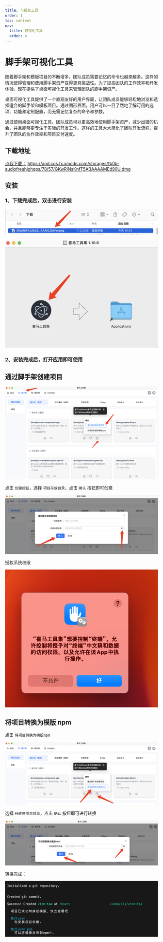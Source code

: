 ```yaml
---
title: 可视化工具
order: 1
toc: content
nav:
  title: 可视化工具
  order: 4
---
```


# 脚手架可视化工具

随着脚手架和模板项目的不断增多，团队成员需要记忆的命令也越来越多。这样的情况使得管理和使用脚手架资产变得更具挑战性。为了提高团队的工作效率和开发体验，现在提供了桌面可视化工具来管理团队的脚手架资产。

桌面可视化工具提供了一个直观友好的用户界面，让团队成员能够轻松地浏览和选择适合的脚手架和模板项目。通过图形界面，用户可以一目了然地了解可用的选项、功能和定制配置，而无需记忆复杂的命令和参数。

通过使用桌面可视化工具，团队成员可以更高效地使用脚手架资产，减少出错的机会，并且能够更专注于实际的开发工作。这样的工具大大简化了团队开发流程，提升了团队的协作效率和项目交付速度。

## 下载地址

[点我下载：](https://aod.cos.tx.xmcdn.com/storages/fb0b-audiofreehighqps/78/57/GKwRINsKnfT5ABAAAAMEd90U.dmg)
https://aod.cos.tx.xmcdn.com/storages/fb0b-audiofreehighqps/78/57/GKwRINsKnfT5ABAAAAMEd90U.dmg

## 安装

### 1、下载完成后，双击进行安装

![](images/save-1.png)

![](images/save-2.png)

### 2、安装完成后，打开应用即可使用

<!-- 如果出现以下提示是因为应用属于第三方软件，点击取消即可，然后按照以下步骤打开：

![](images/save-3.png)

打开系统偏好设置 - 安全性与隐私 - 通用 - 点击 “仍要打开”

![](images/save-4.png)

![](images/save-5.png)

![](images/save-6.png) -->

## 通过脚手架创建项目

![](images/cli-1.png)

点击 `创建按钮`，选择 `项目存放目录`，点击 `确认` 按钮即可创建

![](images/cli-2.png)

授权系统权限

![](images/cli-3.png)

## 将项目转换为模版 npm

点击 `将项目转换为模版npm`

![](images/cli-4.png)

选择 `待转换项目目录`，点击 `确认` 按钮即可进行转换

![](images/cli-5.png)

转换完成：

![](images/cli-6.png)
